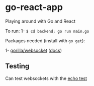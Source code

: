 # go-react-app
Playing around with Go and React

To run:
1- `$ cd backend; go run main.go`

Packages needed (install with `go get`):

1- [gorilla/websocket](https://github.com/gorilla/websocket) ([docs](https://godoc.org/github.com/gorilla/websocket))


Testing
--
Can test websockets with the [echo test](https://websocket.org/echo.html)